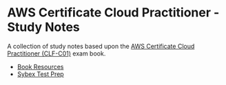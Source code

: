 # AWS Certificate Cloud Practitioner - Study Notes

A collection of study notes based upon the [AWS Certificate Cloud Practitioner (CLF-C01)](https://www.wiley.com/en-gb/AWS+Certified+Cloud+Practitioner+Study+Guide:+CLF+C01+Exam-p-9781119490708) exam book.

- [Book Resources](https://awsccp.github.io/)
- [Sybex Test Prep](www.wiley.com/go/sybextestprep)

